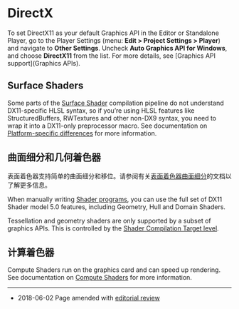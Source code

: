 # DirectX

To set DirectX11 as your default Graphics API in the Editor or Standalone Player, go to the Player Settings (menu: __Edit &gt; Project Settings &gt; Player__) and navigate to __Other Settings__. Uncheck __Auto Graphics API for Windows__, and choose __DirectX11__ from the list. For more details, see [Graphics API support](Graphics APIs).

## Surface Shaders

Some parts of the [Surface Shader](SL-SurfaceShaders.html) compilation pipeline do not understand DX11-specific HLSL syntax, so if you’re using HLSL features like StructuredBuffers, RWTextures and other non-DX9 syntax, you need to wrap it into a DX11-only preprocessor macro. See documentation on [Platform-specific differences](SL-PlatformDifferences.html) for more information.

## 曲面细分和几何着色器

表面着色器支持简单的曲面细分和移位。请参阅有关[表面着色器曲面细分](SL-SurfaceShaderTessellation.html)的文档以了解更多信息。

When manually writing [Shader programs](SL-ShaderPrograms.html), you can use the full set of DX11 Shader model 5.0 features, including Geometry, Hull and Domain Shaders.

Tessellation and geometry shaders are only supported by a subset of graphics APIs. This is controlled by the [Shader Compilation Target level](SL-ShaderCompileTargets.html).

## 计算着色器

Compute Shaders run on the graphics card and can speed up rendering. See documentation on [Compute Shaders](ComputeShaders.html) for more information.

---

* <span class="page-edit">2018-06-02  Page amended with [editorial review](DocumentationEditorialReview.html)
</span>

